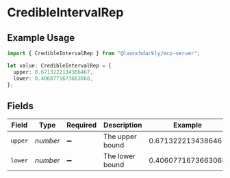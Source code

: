 # CredibleIntervalRep

## Example Usage

```typescript
import { CredibleIntervalRep } from "@launchdarkly/mcp-server";

let value: CredibleIntervalRep = {
  upper: 0.6713222134386467,
  lower: 0.4060771673663068,
};
```

## Fields

| Field              | Type               | Required           | Description        | Example            |
| ------------------ | ------------------ | ------------------ | ------------------ | ------------------ |
| `upper`            | *number*           | :heavy_minus_sign: | The upper bound    | 0.6713222134386467 |
| `lower`            | *number*           | :heavy_minus_sign: | The lower bound    | 0.4060771673663068 |